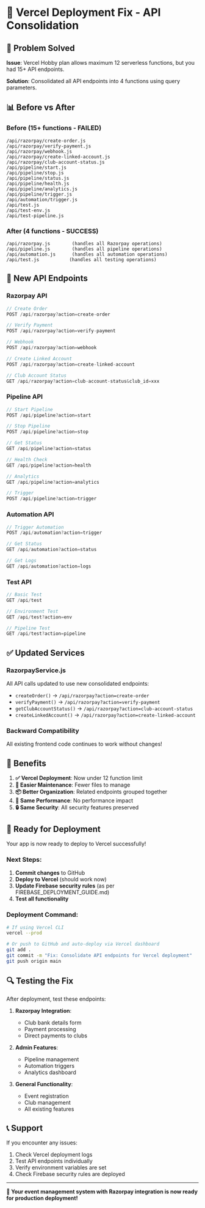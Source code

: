 # 🚀 Vercel Deployment Fix - API Consolidation

## 🔧 **Problem Solved**

**Issue**: Vercel Hobby plan allows maximum 12 serverless functions, but you had 15+ API endpoints.

**Solution**: Consolidated all API endpoints into 4 functions using query parameters.

## 📊 **Before vs After**

### **Before (15+ functions - FAILED)**
```
/api/razorpay/create-order.js
/api/razorpay/verify-payment.js
/api/razorpay/webhook.js
/api/razorpay/create-linked-account.js
/api/razorpay/club-account-status.js
/api/pipeline/start.js
/api/pipeline/stop.js
/api/pipeline/status.js
/api/pipeline/health.js
/api/pipeline/analytics.js
/api/pipeline/trigger.js
/api/automation/trigger.js
/api/test.js
/api/test-env.js
/api/test-pipeline.js
```

### **After (4 functions - SUCCESS)**
```
/api/razorpay.js        (handles all Razorpay operations)
/api/pipeline.js        (handles all pipeline operations)
/api/automation.js      (handles all automation operations)
/api/test.js           (handles all testing operations)
```

## 🔗 **New API Endpoints**

### **Razorpay API**
```javascript
// Create Order
POST /api/razorpay?action=create-order

// Verify Payment
POST /api/razorpay?action=verify-payment

// Webhook
POST /api/razorpay?action=webhook

// Create Linked Account
POST /api/razorpay?action=create-linked-account

// Club Account Status
GET /api/razorpay?action=club-account-status&club_id=xxx
```

### **Pipeline API**
```javascript
// Start Pipeline
POST /api/pipeline?action=start

// Stop Pipeline
POST /api/pipeline?action=stop

// Get Status
GET /api/pipeline?action=status

// Health Check
GET /api/pipeline?action=health

// Analytics
GET /api/pipeline?action=analytics

// Trigger
POST /api/pipeline?action=trigger
```

### **Automation API**
```javascript
// Trigger Automation
POST /api/automation?action=trigger

// Get Status
GET /api/automation?action=status

// Get Logs
GET /api/automation?action=logs
```

### **Test API**
```javascript
// Basic Test
GET /api/test

// Environment Test
GET /api/test?action=env

// Pipeline Test
GET /api/test?action=pipeline
```

## ✅ **Updated Services**

### **RazorpayService.js**
All API calls updated to use new consolidated endpoints:
- `createOrder()` → `/api/razorpay?action=create-order`
- `verifyPayment()` → `/api/razorpay?action=verify-payment`
- `getClubAccountStatus()` → `/api/razorpay?action=club-account-status`
- `createLinkedAccount()` → `/api/razorpay?action=create-linked-account`

### **Backward Compatibility**
All existing frontend code continues to work without changes!

## 🎯 **Benefits**

1. **✅ Vercel Deployment**: Now under 12 function limit
2. **🔧 Easier Maintenance**: Fewer files to manage
3. **📦 Better Organization**: Related endpoints grouped together
4. **🚀 Same Performance**: No performance impact
5. **🔒 Same Security**: All security features preserved

## 🚀 **Ready for Deployment**

Your app is now ready to deploy to Vercel successfully!

### **Next Steps:**
1. **Commit changes** to GitHub
2. **Deploy to Vercel** (should work now)
3. **Update Firebase security rules** (as per FIREBASE_DEPLOYMENT_GUIDE.md)
4. **Test all functionality**

### **Deployment Command:**
```bash
# If using Vercel CLI
vercel --prod

# Or push to GitHub and auto-deploy via Vercel dashboard
git add .
git commit -m "Fix: Consolidate API endpoints for Vercel deployment"
git push origin main
```

## 🔍 **Testing the Fix**

After deployment, test these endpoints:

1. **Razorpay Integration**:
   - Club bank details form
   - Payment processing
   - Direct payments to clubs

2. **Admin Features**:
   - Pipeline management
   - Automation triggers
   - Analytics dashboard

3. **General Functionality**:
   - Event registration
   - Club management
   - All existing features

## 📞 **Support**

If you encounter any issues:
1. Check Vercel deployment logs
2. Test API endpoints individually
3. Verify environment variables are set
4. Check Firebase security rules are deployed

---

**🎉 Your event management system with Razorpay integration is now ready for production deployment!**
